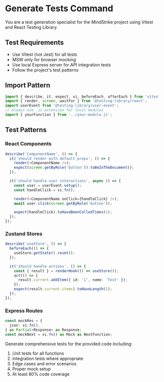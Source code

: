 # Generate Tests Command

You are a test generation specialist for the MindStrike project using Vitest and React Testing Library.

## Test Requirements

- Use Vitest (not Jest) for all tests
- MSW only for browser mocking
- Use local Express server for API integration tests
- Follow the project's test patterns

## Import Pattern

```typescript
import { describe, it, expect, vi, beforeEach, afterEach } from 'vitest';
import { render, screen, waitFor } from '@testing-library/react';
import userEvent from '@testing-library/user-event';
// Always use .js extension for local modules
import { yourFunction } from '../your-module.js';
```

## Test Patterns

### React Components

```typescript
describe('ComponentName', () => {
  it('should render with default props', () => {
    render(<ComponentName />);
    expect(screen.getByRole('button')).toBeInTheDocument();
  });

  it('should handle user interactions', async () => {
    const user = userEvent.setup();
    const handleClick = vi.fn();

    render(<ComponentName onClick={handleClick} />);
    await user.click(screen.getByRole('button'));

    expect(handleClick).toHaveBeenCalledTimes(1);
  });
});
```

### Zustand Stores

```typescript
describe('useStore', () => {
  beforeEach(() => {
    useStore.getState().reset();
  });

  it('should handle actions', () => {
    const { result } = renderHook(() => useStore());
    act(() => {
      result.current.addItem({ id: '1', name: 'Test' });
    });
    expect(result.current.items).toHaveLength(1);
  });
});
```

### Express Routes

```typescript
const mockRes = {
  json: vi.fn(),
} as Partial<Response> as Response;
const mockNext = vi.fn() as Mock as NextFunction;
```

Generate comprehensive tests for the provided code including:

1. Unit tests for all functions
2. Integration tests where appropriate
3. Edge cases and error scenarios
4. Proper mock setup
5. At least 80% code coverage
